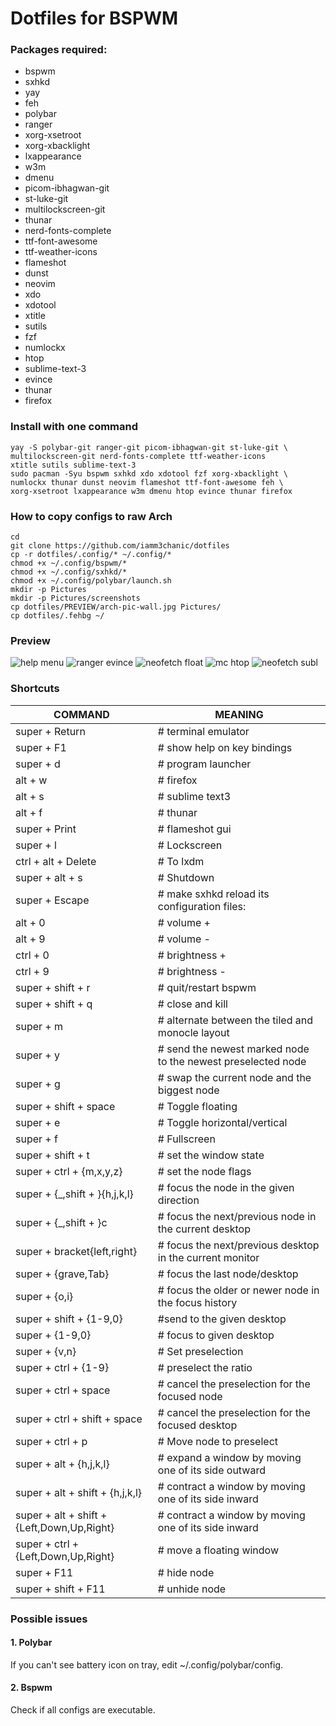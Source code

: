 # Dotfiles for BSPWM
### Packages required:
- bspwm
- sxhkd
- yay
- feh
- polybar
- ranger
- xorg-xsetroot
- xorg-xbacklight
- lxappearance
- w3m
- dmenu
- picom-ibhagwan-git
- st-luke-git
- multilockscreen-git
- thunar
- nerd-fonts-complete
- ttf-font-awesome
- ttf-weather-icons
- flameshot
- dunst 
- neovim
- xdo
- xdotool
- xtitle
- sutils
- fzf
- numlockx
- htop
- sublime-text-3
- evince
- thunar 
- firefox

### Install with one command
```
yay -S polybar-git ranger-git picom-ibhagwan-git st-luke-git \
multilockscreen-git nerd-fonts-complete ttf-weather-icons 
xtitle sutils sublime-text-3
sudo pacman -Syu bspwm sxhkd xdo xdotool fzf xorg-xbacklight \
numlockx thunar dunst neovim flameshot ttf-font-awesome feh \
xorg-xsetroot lxappearance w3m dmenu htop evince thunar firefox
```
### How to copy configs to raw Arch
```
cd
git clone https://github.com/iamm3chanic/dotfiles
cp -r dotfiles/.config/* ~/.config/*
chmod +x ~/.config/bspwm/*
chmod +x ~/.config/sxhkd/*
chmod +x ~/.config/polybar/launch.sh
mkdir -p Pictures
mkdir -p Pictures/screenshots
cp dotfiles/PREVIEW/arch-pic-wall.jpg Pictures/
cp dotfiles/.fehbg ~/
```
### Preview
![help menu](https://raw.githubusercontent.com/iamm3chanic/dotfiles/main/PREVIEW/help_menu.png) 
![ranger evince](https://raw.githubusercontent.com/iamm3chanic/dotfiles/main/PREVIEW/ranger_evince.png)
![neofetch float](https://raw.githubusercontent.com/iamm3chanic/dotfiles/main/PREVIEW/neo.png)
![mc htop](https://raw.githubusercontent.com/iamm3chanic/dotfiles/main/PREVIEW/mc_htop.png)
![neofetch subl](https://raw.githubusercontent.com/iamm3chanic/dotfiles/main/PREVIEW/neofetch.png)

### Shortcuts
COMMAND | MEANING
--- | --- 
super + Return  |        # terminal emulator
super + F1  |    # show help on key bindings
super + d  |     # program launcher
alt + w  |       # firefox
alt + s  |       # sublime text3
alt + f  |       # thunar
super + Print  |         # flameshot gui
super + l  |     # Lockscreen
ctrl + alt + Delete  |   # To lxdm
super + alt + s  |       # Shutdown
super + Escape  |        # make sxhkd reload its configuration files:
alt + 0  |       # volume +
alt + 9  |       # volume -
ctrl + 0  |      # brightness +
ctrl + 9  |      # brightness -
super + shift + r  |     # quit/restart bspwm
super + shift + q  |     # close and kill
super + m  |     # alternate between the tiled and monocle layout
super + y  |     # send the newest marked node to the newest preselected node
super + g  |     # swap the current node and the biggest node
super + shift + space  |         # Toggle floating
super + e  |     # Toggle horizontal/vertical
super + f  |     # Fullscreen
super + shift + t  |     # set the window state
super + ctrl + {m,x,y,z}  |      # set the node flags
super + {_,shift + }{h,j,k,l}  |         # focus the node in the given direction
super + {_,shift + }c  |         # focus the next/previous node in the current desktop
super + bracket{left,right}  |   # focus the next/previous desktop in the current monitor
super + {grave,Tab}  |   # focus the last node/desktop
super + {o,i}  |         # focus the older or newer node in the focus history
super + shift + {1-9,0}  |       #send to the given desktop
super + {1-9,0}  |       # focus to given desktop
super + {v,n}  |         # Set preselection
super + ctrl + {1-9}  |  # preselect the ratio
super + ctrl + space  |  # cancel the preselection for the focused node
super + ctrl + shift + space  |  # cancel the preselection for the focused desktop
super + ctrl + p   |     # Move node to preselect
super + alt + {h,j,k,l}  |       # expand a window by moving one of its side outward
super + alt + shift + {h,j,k,l}  |       # contract a window by moving one of its side inward
super + alt + shift + {Left,Down,Up,Right}  |    # contract a window by moving one of its side inward
super + ctrl + {Left,Down,Up,Right}  |   # move a floating window
super + F11  |   # hide node
super + shift + F11  |   # unhide node

### Possible issues
#### 1. Polybar
If you can't see battery icon on tray, edit ~/.config/polybar/config.

#### 2. Bspwm
Check if all configs are executable.
